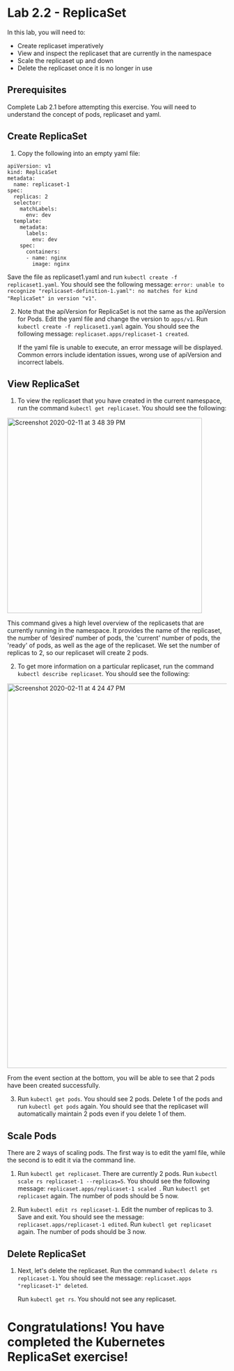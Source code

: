 # Lab 2.2 - ReplicaSet  

In this lab, you will need to:
* Create replicaset imperatively 
* View and inspect the replicaset that are currently in the namespace 
* Scale the replicaset up and down 
* Delete the replicaset once it is no longer in use
 
 
## Prerequisites  

Complete Lab 2.1 before attempting this exercise. You will need to understand the concept of pods, replicaset and yaml. 

## Create ReplicaSet 


1. Copy the following into an empty yaml file:  
   
```
apiVersion: v1
kind: ReplicaSet
metadata:
  name: replicaset-1
spec:
  replicas: 2
  selector:
    matchLabels:
      env: dev
  template:
    metadata:
      labels:
        env: dev
    spec:
      containers:
      - name: nginx
        image: nginx 
```
   
   
   
   Save the file as replicaset1.yaml and run ```kubectl create -f replicaset1.yaml```. You should see the following message: ```error: unable to recognize "replicaset-definition-1.yaml": no matches for kind "ReplicaSet" in version "v1"```.

2.  Note that the apiVersion for ReplicaSet is not the same as the apiVersion for Pods. Edit the yaml file and change the version to ```apps/v1```. Run ```kubectl create -f replicaset1.yaml``` again. You should see the following message: ```replicaset.apps/replicaset-1 created```. 

    If the yaml file is unable to execute, an error message will be displayed. Common errors include identation issues, wrong use of apiVersion and incorrect labels. 


## View ReplicaSet 
1. To view the replicaset that you have created in the current namespace, run the command ```kubectl get replicaset```. You should see the following: 
 
<img width="447" alt="Screenshot 2020-02-11 at 3 48 39 PM" src="https://user-images.githubusercontent.com/60460833/74218848-09461b80-4ce6-11ea-857e-0f19f5802f9d.png">
   

   This command gives a high level overview of the replicasets that are currently running in the namespace. It provides the name of the replicaset, the number of ‘desired’ number of pods, the 'current' number of pods, the 'ready' of pods, as well as the age of the replicaset. We set the number of replicas to 2, so our replicaset will create 2 pods. 

2. To get more information on a particular replicaset, run the command ```kubectl describe replicaset```. You should see the following: 

<img width="880" alt="Screenshot 2020-02-11 at 4 24 47 PM" src="https://user-images.githubusercontent.com/60460833/74220627-0a2d7c00-4ceb-11ea-8fda-7675a92e4e64.png">

From the event section at the bottom, you will be able to see that 2 pods have been created successfully. 

3. Run ```kubectl get pods```. You should see 2 pods. Delete 1 of the pods and run ```kubectl get pods``` again. You should see that the replicaset will automatically maintain 2 pods even if you delete 1 of them.
 
## Scale Pods 

There are 2 ways of scaling pods. The first way is to edit the yaml file, while the second is to edit it via the command line. 

1. Run ```kubectl get replicaset```. There are currently 2 pods. Run ```kubectl scale rs replicaset-1 --replicas=5```. You should see the following message: ```replicaset.apps/replicaset-1 scaled ```. Run ```kubectl get replicaset``` again. The number of pods should be 5 now. 

2. Run ```kubectl edit rs replicaset-1```. Edit the number of replicas to 3. Save and exit. You should see the message: ```replicaset.apps/replicaset-1 edited```. Run ```kubectl get replicaset``` again. The number of pods should be 3 now. 
 
## Delete ReplicaSet

1. Next, let's delete the replicaset. Run the command ```kubectl delete rs replicaset-1```. You should see the message: ```replicaset.apps "replicaset-1" deleted```.
 

   Run ```kubectl get rs```. You should not see any replicaset. 


# Congratulations! You have completed the Kubernetes ReplicaSet exercise!
